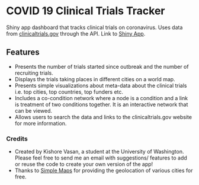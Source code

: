 # COVID 19 Clinical Trials Tracker

Shiny app dashboard that tracks clinical trials on coronavirus. Uses data from [clinicaltrials.gov](https://clinicaltrials.gov/) through the API. Link to [Shiny App](https://kishorevasan.shinyapps.io/coronavirus_clinical_trials/). 

## Features 

- Presents the number of trials started since outbreak and the number of recruiting trials. 
- Displays the trials taking places in different cities on a world map.
- Presents simple visualizations about meta-data about the clinical trials i.e. top cities, top countries, top funders etc. 
- Includes a co-condition network where a node is a condition and a link is treatment of two conditions together. It is an interactive network that can be viewed. 
- Allows users to search the data and links to the clinicaltrials.gov website for more information.  

### Credits

- Created by Kishore Vasan, a student at the University of Washington. Please feel free to send me an email with suggestions/ features to add or reuse the code to create your own version of the app!
- Thanks to [Simple Maps](https://simplemaps.com/data/world-cities) for providing the geolocation of various cities for free. 
